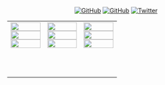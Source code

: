 
<p align="center">
	<a href="https://github.com/dbuscombe-usgs"><img src="https://img.shields.io/github/followers/magic_walnut.svg?label=GitHub&style=social" alt="GitHub"></a>
	<a href="https://github.com/MARDAScience"><img src="https://img.shields.io/github/followers/MARDAScience.svg?label=GitHub&style=social" alt="GitHub"></a>  
	<a href="https://twitter.com/magic_walnut"><img src="https://img.shields.io/twitter/follow/magic_walnut?label=Twitter&style=social" alt="Twitter"></a>
</p>

<table>
<tbody>
<tr>
<td style="text-align: center"><a href="https://danielbuscombe.com"><img src="https://raw.githubusercontent.com/dbuscombe-usgs/dbuscombe-usgs/master/images/x/9.png" alt="" width="100%" /></a> <a href="https://mardascience.com"><img src="https://raw.githubusercontent.com/dbuscombe-usgs/dbuscombe-usgs/master/images/x/6.png" alt=""  width="100%" /></a> <a href="https://danielbuscombe.com/"><img src="https://raw.githubusercontent.com/dbuscombe-usgs/dbuscombe-usgs/master/images/x/3.png" alt=""  width="100%" /></a></td>
<td style="text-align: center"><a href="#"><img src="https://raw.githubusercontent.com/dbuscombe-usgs/dbuscombe-usgs/master/images/x/8.png" alt=""  width="100%" /></a> <a href="https://twitter.com/magic_walnut"><img src="https://raw.githubusercontent.com/dbuscombe-usgs/dbuscombe-usgs/master/images/x/5.png" alt=""  width="100%" /></a> <a href="https://github.com/dbuscombe-usgs?tab=repositories&amp;q=&amp;type=&amp;language=python"><img src="https://raw.githubusercontent.com/dbuscombe-usgs/dbuscombe-usgs/master/images/x/2.png" alt=""  width="100%" /></a></td>
<td style="text-align: center"><a href="https://danielbuscombe.com/"><img src="https://raw.githubusercontent.com/dbuscombe-usgs/dbuscombe-usgs/master/images/x/7.png" alt=""  width="100%" /></a> <a href="#"><img src="https://raw.githubusercontent.com/dbuscombe-usgs/dbuscombe-usgs/master/images/x/4.png" alt=""  width="100%" /></a> <a href="https://danielbuscombe.com/"><img src="https://raw.githubusercontent.com/dbuscombe-usgs/dbuscombe-usgs/master/images/x/1.png" alt=""  width="100%" /></a></td>
</tr>
<tr>
    <td colspan=3><h3><h3></td>
</tr>
<tr>
    <td colspan=3><h3></h3></td>
</tr>
<tr>
</tbody>
</table>

<!-- Modified from https://github.com/xprilion/xprilion -->
